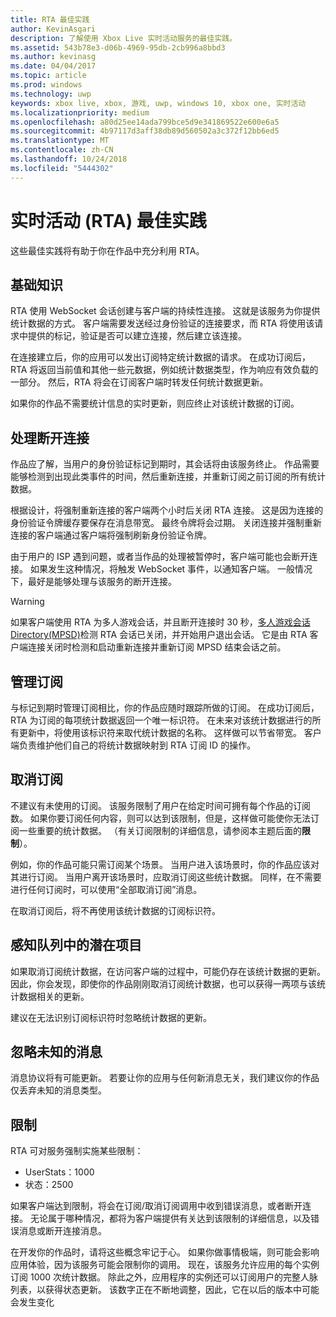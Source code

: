 ```yaml
---
title: RTA 最佳实践
author: KevinAsgari
description: 了解使用 Xbox Live 实时活动服务的最佳实践。
ms.assetid: 543b78e3-d06b-4969-95db-2cb996a8bbd3
ms.author: kevinasg
ms.date: 04/04/2017
ms.topic: article
ms.prod: windows
ms.technology: uwp
keywords: xbox live, xbox, 游戏, uwp, windows 10, xbox one, 实时活动
ms.localizationpriority: medium
ms.openlocfilehash: a80d25ee14ada799bce5d9e341869522e600e6a5
ms.sourcegitcommit: 4b97117d3aff38db89d560502a3c372f12bb6ed5
ms.translationtype: MT
ms.contentlocale: zh-CN
ms.lasthandoff: 10/24/2018
ms.locfileid: "5444302"
---
```

# <a name="real-time-activity-rta-best-practices"></a>实时活动 (RTA) 最佳实践
这些最佳实践将有助于你在作品中充分利用 RTA。


## <a name="the-basics"></a>基础知识

RTA 使用 WebSocket 会话创建与客户端的持续性连接。 这就是该服务为你提供统计数据的方式。 客户端需要发送经过身份验证的连接要求，而 RTA 将使用该请求中提供的标记，验证是否可以建立连接，然后建立该连接。

在连接建立后，你的应用可以发出订阅特定统计数据的请求。 在成功订阅后，RTA 将返回当前值和其他一些元数据，例如统计数据类型，作为响应有效负载的一部分。 然后，RTA 将会在订阅客户端时转发任何统计数据更新。

如果你的作品不需要统计信息的实时更新，则应终止对该统计数据的订阅。


## <a name="handling-disconnects"></a>处理断开连接

作品应了解，当用户的身份验证标记到期时，其会话将由该服务终止。 作品需要能够检测到出现此类事件的时间，然后重新连接，并重新订阅之前订阅的所有统计数据。

根据设计，将强制重新连接的客户端两个小时后关闭 RTA 连接。 这是因为连接的身份验证令牌缓存要保存在消息带宽。 最终令牌将会过期。 关闭连接并强制重新连接的客户端通过客户端将强制刷新身份验证令牌。

由于用户的 ISP 遇到问题，或者当作品的处理被暂停时，客户端可能也会断开连接。 如果发生这种情况，将触发 WebSocket 事件，以通知客户端。 一般情况下，最好是能够处理与该服务的断开连接。

> [!WARNING]
> 如果客户端使用 RTA 为多人游戏会话，并且断开连接时 30 秒，[多人游戏会话 Directory(MPSD)](../multiplayer/multiplayer-appendix/multiplayer-session-directory.md)检测 RTA 会话已关闭，并开始用户退出会话。 它是由 RTA 客户端连接关闭时检测和启动重新连接并重新订阅 MPSD 结束会话之前。

## <a name="managing-subscriptions"></a>管理订阅

与标记到期时管理订阅相比，你的作品应随时跟踪所做的订阅。 在成功订阅后，RTA 为订阅的每项统计数据返回一个唯一标识符。 在未来对该统计数据进行的所有更新中，将使用该标识符来取代统计数据的名称。 这样做可以节省带宽。 客户端负责维护他们自己的将统计数据映射到 RTA 订阅 ID 的操作。


## <a name="unsubscribing"></a>取消订阅

不建议有未使用的订阅。 该服务限制了用户在给定时间可拥有每个作品的订阅数。 如果你要订阅任何内容，则可以达到该限制，但是，这样做可能使你无法订阅一些重要的统计数据。 （有关订阅限制的详细信息，请参阅本主题后面的**限制**）。

例如，你的作品可能只需订阅某个场景。 当用户进入该场景时，你的作品应该对其进行订阅。 当用户离开该场景时，应取消订阅这些统计数据。 同样，在不需要进行任何订阅时，可以使用“全部取消订阅”消息。

在取消订阅后，将不再使用该统计数据的订阅标识符。


## <a name="awareness-of-latent-items-in-the-queue"></a>感知队列中的潜在项目

如果取消订阅统计数据，在访问客户端的过程中，可能仍存在该统计数据的更新。 因此，你会发现，即使你的作品刚刚取消订阅统计数据，也可以获得一两项与该统计数据相关的更新。

建议在无法识别订阅标识符时忽略统计数据的更新。


## <a name="ignore-messages-you-do-not-understand"></a>忽略未知的消息

消息协议将有可能更新。 若要让你的应用与任何新消息无关，我们建议你的作品仅丢弃未知的消息类型。


## <a name="throttles"></a>限制

RTA 可对服务强制实施某些限制：

-   UserStats：1000
-   状态：2500

如果客户端达到限制，将会在订阅/取消订阅调用中收到错误消息，或者断开连接。 无论属于哪种情况，都将为客户端提供有关达到该限制的详细信息，以及错误消息或断开连接消息。

在开发你的作品时，请将这些概念牢记于心。 如果你做事情极端，则可能会影响应用体验，因为该服务可能会限制你的调用。 现在，该服务允许应用的每个实例订阅 1000 次统计数据。 除此之外，应用程序的实例还可以订阅用户的完整人脉列表，以获得状态更新。 该数字正在不断地调整，因此，它在以后的版本中可能会发生变化
